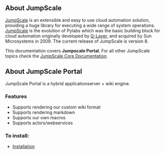 ## About JumpScale

[JumpScale](http://www.jumpscale.com/) is an extensible and easy to use cloud automation solution, providing a huge library for executing a wide range of system operations. [JumpScale](http://www.jumpscale.com/) is the evolution of Pylabs which was the basic building block for cloud automation originally developed by [Q-Layer](http://incubaid.com/successes/Q-Layer/), and acquired by Sun Microsystems in 2009. The current release of JumpScale is version 8.

This documentation covers **Jumpscale Portal**. For all other JumpScale topics check the [JumpScale Core Documentation](https://www.gitbook.com/book/gig/jumpscale-core8/details).


## About JumpScale Portal

JumpScale Portal is a hybrid applicationserver + wiki engine.


### Features

* Supports rendering our custom wiki format
* Supports rendering markdown
* Supports our own macros
* Supports actors/webservices


### To install:

* [Installation](Install.html)